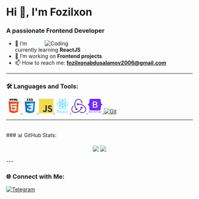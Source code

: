 <h1 align="start">Hi 👋, I'm Fozilxon</h1>
<h3 align="start">A passionate Frontend Developer</h3>

<img align="right" alt="Coding" width="400" src="https://cdn.dribbble.com/users/1162077/screenshots/3848914/programmer.gif" />

- 🌱 I’m currently learning **ReactJS**  
- 💼 I’m working on **Frontend projects**  
- 📫 How to reach me: **fozilxonabdusalamov2006@gmail.com**  

---

### 🛠 Languages and Tools:
<p align="left">
  <a href="https://www.w3.org/html/" target="_blank" rel="noreferrer">
    <img src="https://raw.githubusercontent.com/devicons/devicon/master/icons/html5/html5-original-wordmark.svg" alt="HTML5" width="40" height="40"/>
  </a>
  <a href="https://www.w3schools.com/css/" target="_blank" rel="noreferrer">
    <img src="https://raw.githubusercontent.com/devicons/devicon/master/icons/css3/css3-original-wordmark.svg" alt="CSS3" width="40" height="40"/>
  </a>
  <a href="https://developer.mozilla.org/en-US/docs/Web/JavaScript" target="_blank" rel="noreferrer">
    <img src="https://raw.githubusercontent.com/devicons/devicon/master/icons/javascript/javascript-original.svg" alt="JavaScript" width="40" height="40"/>
  </a>
  <a href="https://reactjs.org/" target="_blank" rel="noreferrer">
    <img src="https://raw.githubusercontent.com/devicons/devicon/master/icons/react/react-original-wordmark.svg" alt="ReactJS" width="40" height="40"/>
  </a>
  <a href="https://redux.js.org" target="_blank" rel="noreferrer">
    <img src="https://raw.githubusercontent.com/devicons/devicon/master/icons/redux/redux-original.svg" alt="Redux" width="40" height="40"/>
  </a>
  <a href="https://getbootstrap.com" target="_blank" rel="noreferrer">
    <img src="https://raw.githubusercontent.com/devicons/devicon/master/icons/bootstrap/bootstrap-plain-wordmark.svg" alt="Bootstrap" width="40" height="40"/>
  </a>
  <a href="https://git-scm.com/" target="_blank" rel="noreferrer">
    <img src="https://www.vectorlogo.zone/logos/git-scm/git-scm-icon.svg" alt="Git" width="40" height="40"/>
  </a>
</p>

---
<br>
### 📊 GitHub Stats:
<p align="center">
  <img width="45%" src="https://github-readme-stats.vercel.app/api?username=Fozilxon&show_icons=true&theme=radical" />
  <img width="45%" src="https://github-readme-streak-stats.herokuapp.com/?user=Fozilxon&theme=radical" />
</p>
---

### 🌐 Connect with Me:
<p align="left">
  <a href="https://t.me/fozilxon25x" target="_blank">
    <img src="https://img.shields.io/badge/Telegram-1DA1F2?style=for-the-badge&logo=twitter&logoColor=white" alt="Telegram"/>
  </a>
</p>
